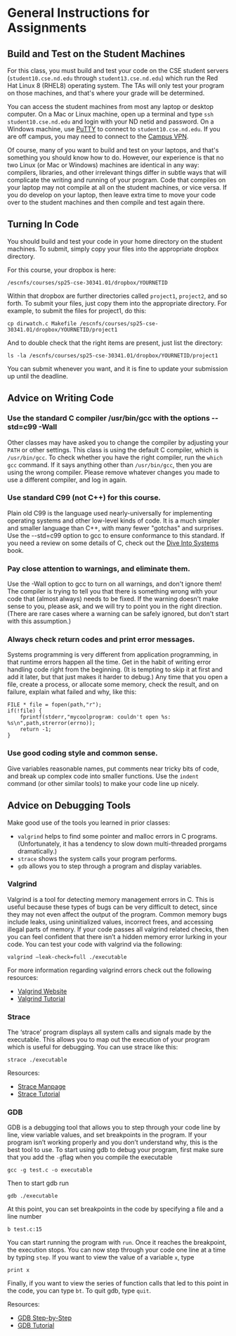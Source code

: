 
# General Instructions for Assignments

## Build and Test on the Student Machines

For this class, you must build and test your code on the CSE student servers (`student10.cse.nd.edu` through `student13.cse.nd.edu`) which run the Red Hat Linux 8 (RHEL8) operating system.  The TAs will only test your program on those machines, and that's where your grade will be determined.

You can access the student machines from most any laptop or desktop computer.  On a Mac or Linux machine, open up a terminal and type `ssh student10.cse.nd.edu` and login with your ND netid and password.  On a Windows machine, use [PuTTY](https://www.chiark.greenend.org.uk/~sgtatham/putty) to connect to `student10.cse.nd.edu`.  If you are off campus, you may need to connect to the [Campus VPN](https://vpn.nd.edu).

Of course, many of you want to build and test on your laptops, and that's something you should know how to do. However, our experience is that no two Linux (or Mac or Windows) machines are identical in any way: compilers, libraries, and other irrelevant things differ in subtle ways that will complicate the writing and running of your program. Code that compiles on your laptop may not compile at all on the student machines, or vice versa. If you do develop on your laptop, then leave extra time to move your code over to the student machines and then compile and test again there.

## Turning In Code

You should build and test your code in your home directory on the student machines.
To submit, simply copy your files into the appropriate dropbox directory.

For this course, your dropbox is here:

```
/escnfs/courses/sp25-cse-30341.01/dropbox/YOURNETID
```

Within that dropbox are further directories called `project1`, `project2`, and so forth.
To submit your files, just copy them into the appropriate directory.  For example,
to submit the files for project1, do this:

```
cp dirwatch.c Makefile /escnfs/courses/sp25-cse-30341.01/dropbox/YOURNETID/project1
```

And to double check that the right items are present, just list the directory:

```
ls -la /escnfs/courses/sp25-cse-30341.01/dropbox/YOURNETID/project1
```

You can submit whenever you want, and it is fine to update your submission
up until the deadline.

## Advice on Writing Code

### Use the standard C compiler /usr/bin/gcc with the options --std=c99 -Wall

Other classes may have asked you to change the compiler by adjusting your `PATH` or other settings. This class is using the default C compiler, which is `/usr/bin/gcc`. To check whether you have the right compiler, run the `which gcc` command. If it says anything other than `/usr/bin/gcc`, then you are using the wrong compiler. Please remove whatever changes you made to use a different compiler, and log in again.

### Use standard C99 (not C++) for this course.

Plain old C99 is the language used nearly-universally for implementing operating systems and other low-level kinds of code. It is a much simpler and smaller language than C++, with many fewer "gotchas" and surprises.  Use the --std=c99 option to gcc to ensure conformance to this standard. If you need a review on some details of C, check out the [Dive Into Systems](https://diveintosystems.org) book.

### Pay close attention to warnings, and eliminate them.

Use the -Wall option to gcc to turn on all warnings, and don't ignore them! The compiler is trying to tell you that there is something wrong with your code that (almost always) needs to be fixed. If the warning doesn't make sense to you, please ask, and we will try to point you in the right direction. (There are rare cases where a warning can be safely ignored, but don't start with this assumption.)

### Always check return codes and print error messages.

Systems programming is very different from application programming, in that runtime errors happen all the time. Get in the habit of writing error handling code right from the beginning. (It is tempting to skip it at first and add it later, but that just makes it harder to debug.) Any time that you open a file, create a process, or allocate some memory, check the result, and on failure, explain what failed and why, like this:

```
FILE * file = fopen(path,"r");
if(!file) {
    fprintf(stderr,"mycoolprogram: couldn't open %s: %s\n",path,strerror(errno));
    return -1;
}
```

### Use good coding style and common sense.

Give variables reasonable names, put comments near tricky bits of code, and break up complex code into smaller functions. Use the `indent` command (or other similar tools) to make your code line up nicely.

## Advice on Debugging Tools

Make good use of the tools you learned in prior classes:

- `valgrind` helps to find some pointer and malloc errors in C programs. (Unfortunately, it has a tendency to slow down multi-threaded prorgams dramatically.)
- `strace` shows the system calls your program performs.
- `gdb` allows you to step through a program and display variables.

### Valgrind

Valgrind is a tool for detecting memory management errors in C. This is useful because these types of bugs can be very difficult to detect, since they may not even affect the output of the program. Common memory bugs include leaks, using uninitialized values, incorrect frees, and accessing illegal parts of memory. If your code passes all valgrind related checks, then you can feel confident that there isn’t a hidden memory error lurking in your code. You can test your code with valgrind via the following:

`valgrind –leak-check=full ./executable`

For more information regarding valgrind errors check out the following resources:

- [Valgrind Website](https://valgrind.org/)
- [Valgrind Tutorial](http://cs.ecs.baylor.edu/~donahoo/tools/valgrind/messages.html)

### Strace

The ‘strace’ program displays all system calls and signals made by the executable. This allows you to map out the execution of your program which is useful for debugging. You can use strace like this:

`strace ./executable`

Resources:

- [Strace Manpage](https://linux.die.net/man/1/strace)
- [Strace Tutorial](https://www.brendangregg.com/blog/2014-05-11/strace-wow-much-syscall.html)

### GDB

GDB is a debugging tool that allows you to step through your code line by line, view variable values, and set breakpoints in the program. If your program isn’t working properly and you don’t understand why, this is the best tool to use. To start using gdb to debug your program, first make sure that you add the `-g`flag when you compile the executable

`gcc -g test.c -o executable`

Then to start gdb run

`gdb ./executable`

At this point, you can set breakpoints in the code by specifying a file and a line number

`b test.c:15`

You can start running the program with `run`. Once it reaches the breakpoint, the execution stops. You can now step through your code one line at a time by typing `step`. If you want to view the value of a variable `x`, type

`print x`

Finally, if you want to view the series of function calls that led to this point in the code, you can type `bt`. To quit gdb, type `quit`.

Resources:

- [GDB Step-by-Step](https://www.geeksforgeeks.org/gdb-step-by-step-introduction)
- [GDB Tutorial](https://cs.baylor.edu/~donahoo/tools/gdb/tutorial.html)

